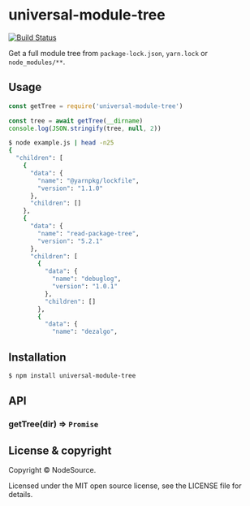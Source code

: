 # universal-module-tree

[![Build Status](https://travis-ci.org/nodesource/universal-module-tree.svg?branch=master)](https://travis-ci.org/nodesource/universal-module-tree)

Get a full module tree from `package-lock.json`, `yarn.lock` or `node_modules/**`.

## Usage

```js
const getTree = require('universal-module-tree')

const tree = await getTree(__dirname)
console.log(JSON.stringify(tree, null, 2))
```

```bash
$ node example.js | head -n25
{
  "children": [
    {
      "data": {
        "name": "@yarnpkg/lockfile",
        "version": "1.1.0"
      },
      "children": []
    },
    {
      "data": {
        "name": "read-package-tree",
        "version": "5.2.1"
      },
      "children": [
        {
          "data": {
            "name": "debuglog",
            "version": "1.0.1"
          },
          "children": []
        },
        {
          "data": {
            "name": "dezalgo",

```

## Installation

```bash
$ npm install universal-module-tree
```

## API

### getTree(dir) => `Promise`

## License & copyright

Copyright &copy; NodeSource.

Licensed under the MIT open source license, see the LICENSE file for details.
